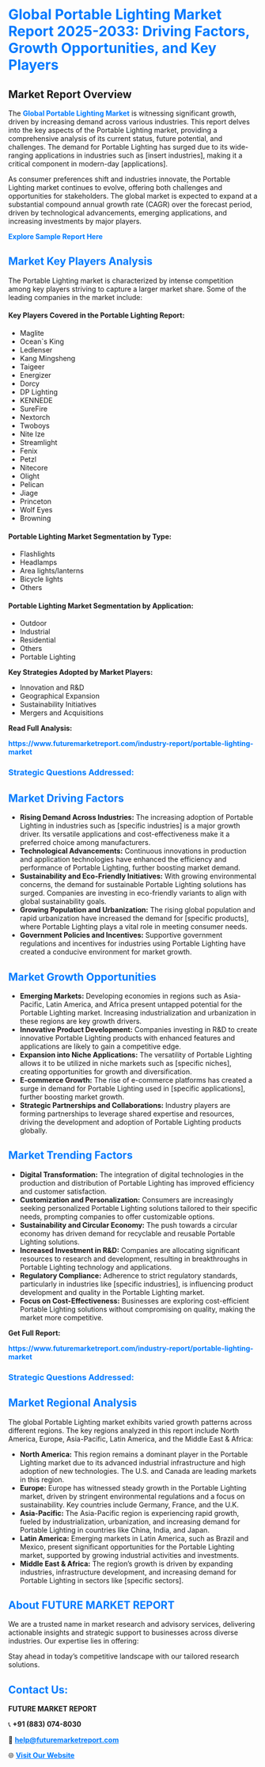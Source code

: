 <h1 style="color: #007BFF;">Global Portable Lighting Market Report 2025-2033: Driving Factors, Growth Opportunities, and Key Players</h1>

<section id="overview">
<h2>Market Report Overview</h2>
<p>The <a href="https://www.futuremarketreport.com/industry-report/portable-lighting-market" style="color: #007BFF; text-decoration: none;"><strong>Global Portable Lighting Market</strong></a> is witnessing significant growth, driven by increasing demand across various industries. This report delves into the key aspects of the Portable Lighting market, providing a comprehensive analysis of its current status, future potential, and challenges. The demand for Portable Lighting has surged due to its wide-ranging applications in industries such as [insert industries], making it a critical component in modern-day [applications].</p>
<p>As consumer preferences shift and industries innovate, the Portable Lighting market continues to evolve, offering both challenges and opportunities for stakeholders. The global market is expected to expand at a substantial compound annual growth rate (CAGR) over the forecast period, driven by technological advancements, emerging applications, and increasing investments by major players.</p>
</section>

<section id="overview">
<p><a href="https://www.futuremarketreport.com/request-sample/reportId=110834" style="color: #007BFF; text-decoration: none;"><strong>Explore Sample Report Here</strong></a></p>
</section>

<section id="key-players">
<h2 style="color: #007BFF;">Market Key Players Analysis</h2>
<p>The Portable Lighting market is characterized by intense competition among key players striving to capture a larger market share. Some of the leading companies in the market include:</p>
<h4>Key Players Covered in the Portable Lighting Report:</h4>
<ul><li>Maglite</li><li>Ocean`s King</li><li>Ledlenser</li><li>Kang Mingsheng</li><li>Taigeer</li><li>Energizer</li><li>Dorcy</li><li>DP Lighting</li><li>KENNEDE</li><li>SureFire</li><li>Nextorch</li><li>Twoboys</li><li>Nite Ize</li><li>Streamlight</li><li>Fenix</li><li>Petzl</li><li>Nitecore</li><li>Olight</li><li>Pelican</li><li>Jiage</li><li>Princeton</li><li>Wolf Eyes</li><li>Browning</li></ul>
<h4>Portable Lighting Market Segmentation by Type:</h4>
<ul><li>Flashlights</li><li>Headlamps</li><li>Area lights/lanterns</li><li>Bicycle lights</li><li>Others</li></ul>

<h4>Portable Lighting Market Segmentation by Application:</h4>
<ul><li>Outdoor</li><li>Industrial</li><li>Residential</li><li>Others</li><li>Portable Lighting</li></ul>
<p><strong>Key Strategies Adopted by Market Players:</strong></p>
<ul>
<li>Innovation and R&D</li>
<li>Geographical Expansion</li>
<li>Sustainability Initiatives</li>
<li>Mergers and Acquisitions</li>
</ul>
</section>

<section>
<p><strong>Read Full Analysis: </strong></p><a href="https://www.futuremarketreport.com/industry-report/portable-lighting-market" style="color: #007BFF; text-decoration: none;"><strong>https://www.futuremarketreport.com/industry-report/portable-lighting-market</strong></a>
<h3 style="color: #007BFF;">Strategic Questions Addressed:</h3>
</section>

<section id="driving-factors">
<h2 style="color: #007BFF;">Market Driving Factors</h2>
<ul>
<li><strong>Rising Demand Across Industries:</strong> The increasing adoption of Portable Lighting in industries such as [specific industries] is a major growth driver. Its versatile applications and cost-effectiveness make it a preferred choice among manufacturers.</li>
<li><strong>Technological Advancements:</strong> Continuous innovations in production and application technologies have enhanced the efficiency and performance of Portable Lighting, further boosting market demand.</li>
<li><strong>Sustainability and Eco-Friendly Initiatives:</strong> With growing environmental concerns, the demand for sustainable Portable Lighting solutions has surged. Companies are investing in eco-friendly variants to align with global sustainability goals.</li>
<li><strong>Growing Population and Urbanization:</strong> The rising global population and rapid urbanization have increased the demand for [specific products], where Portable Lighting plays a vital role in meeting consumer needs.</li>
<li><strong>Government Policies and Incentives:</strong> Supportive government regulations and incentives for industries using Portable Lighting have created a conducive environment for market growth.</li>
</ul>
</section>

<section id="growth-opportunities">
<h2 style="color: #007BFF;">Market Growth Opportunities</h2>
<ul>
<li><strong>Emerging Markets:</strong> Developing economies in regions such as Asia-Pacific, Latin America, and Africa present untapped potential for the Portable Lighting market. Increasing industrialization and urbanization in these regions are key growth drivers.</li>
<li><strong>Innovative Product Development:</strong> Companies investing in R&D to create innovative Portable Lighting products with enhanced features and applications are likely to gain a competitive edge.</li>
<li><strong>Expansion into Niche Applications:</strong> The versatility of Portable Lighting allows it to be utilized in niche markets such as [specific niches], creating opportunities for growth and diversification.</li>
<li><strong>E-commerce Growth:</strong> The rise of e-commerce platforms has created a surge in demand for Portable Lighting used in [specific applications], further boosting market growth.</li>
<li><strong>Strategic Partnerships and Collaborations:</strong> Industry players are forming partnerships to leverage shared expertise and resources, driving the development and adoption of Portable Lighting products globally.</li>
</ul>
</section>

<section id="trending-factors">
<h2 style="color: #007BFF;">Market Trending Factors</h2>
<ul>
<li><strong>Digital Transformation:</strong> The integration of digital technologies in the production and distribution of Portable Lighting has improved efficiency and customer satisfaction.</li>
<li><strong>Customization and Personalization:</strong> Consumers are increasingly seeking personalized Portable Lighting solutions tailored to their specific needs, prompting companies to offer customizable options.</li>
<li><strong>Sustainability and Circular Economy:</strong> The push towards a circular economy has driven demand for recyclable and reusable Portable Lighting solutions.</li>
<li><strong>Increased Investment in R&D:</strong> Companies are allocating significant resources to research and development, resulting in breakthroughs in Portable Lighting technology and applications.</li>
<li><strong>Regulatory Compliance:</strong> Adherence to strict regulatory standards, particularly in industries like [specific industries], is influencing product development and quality in the Portable Lighting market.</li>
<li><strong>Focus on Cost-Effectiveness:</strong> Businesses are exploring cost-efficient Portable Lighting solutions without compromising on quality, making the market more competitive.</li>
</ul>
</section>

<section>
<p><strong>Get Full Report: </strong></p><a href="https://www.futuremarketreport.com/industry-report/portable-lighting-market" style="color: #007BFF; text-decoration: none;"><strong>https://www.futuremarketreport.com/industry-report/portable-lighting-market</strong></a>
<h3 style="color: #007BFF;">Strategic Questions Addressed:</h3>
</section>


<section id="regional-analysis">
<h2 style="color: #007BFF;">Market Regional Analysis</h2>
<p>The global Portable Lighting market exhibits varied growth patterns across different regions. The key regions analyzed in this report include North America, Europe, Asia-Pacific, Latin America, and the Middle East & Africa:</p>
<ul>
<li><strong>North America:</strong> This region remains a dominant player in the Portable Lighting market due to its advanced industrial infrastructure and high adoption of new technologies. The U.S. and Canada are leading markets in this region.</li>
<li><strong>Europe:</strong> Europe has witnessed steady growth in the Portable Lighting market, driven by stringent environmental regulations and a focus on sustainability. Key countries include Germany, France, and the U.K.</li>
<li><strong>Asia-Pacific:</strong> The Asia-Pacific region is experiencing rapid growth, fueled by industrialization, urbanization, and increasing demand for Portable Lighting in countries like China, India, and Japan.</li>
<li><strong>Latin America:</strong> Emerging markets in Latin America, such as Brazil and Mexico, present significant opportunities for the Portable Lighting market, supported by growing industrial activities and investments.</li>
<li><strong>Middle East & Africa:</strong> The region’s growth is driven by expanding industries, infrastructure development, and increasing demand for Portable Lighting in sectors like [specific sectors].</li>
</ul>
</section>

<footer>
<h2 style="color: #007BFF;">About FUTURE MARKET REPORT</h2>
<p>We are a trusted name in market research and advisory services, delivering actionable insights and strategic support to businesses across diverse industries. Our expertise lies in offering:</p>

<p>Stay ahead in today’s competitive landscape with our tailored research solutions.</p>

<h2 style="color: #007BFF;">Contact Us:</h2>
<p><strong>FUTURE MARKET REPORT</strong></p>
<p>📞 <strong>+91 (883) 074-8030</strong></p>
<p>📧 <strong><a href="mailto:help@futuremarketreport.com" style="color: #007BFF;">help@futuremarketreport.com</a></strong></p>
<p>🌐 <strong><a href="https://www.futuremarketreport.com/" style="color: #007BFF;">Visit Our Website</a></strong></p>
</footer>